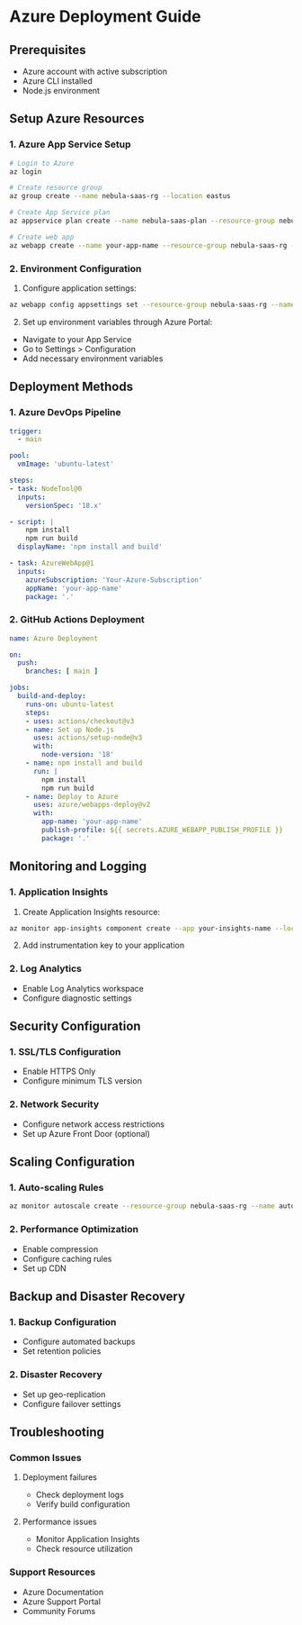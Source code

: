 # Azure Deployment Guide

## Prerequisites
- Azure account with active subscription
- Azure CLI installed
- Node.js environment

## Setup Azure Resources

### 1. Azure App Service Setup
```bash
# Login to Azure
az login

# Create resource group
az group create --name nebula-saas-rg --location eastus

# Create App Service plan
az appservice plan create --name nebula-saas-plan --resource-group nebula-saas-rg --sku B1

# Create web app
az webapp create --name your-app-name --resource-group nebula-saas-rg --plan nebula-saas-plan
```

### 2. Environment Configuration
1. Configure application settings:
```bash
az webapp config appsettings set --resource-group nebula-saas-rg --name your-app-name --settings WEBSITE_NODE_DEFAULT_VERSION=18.x
```

2. Set up environment variables through Azure Portal:
- Navigate to your App Service
- Go to Settings > Configuration
- Add necessary environment variables

## Deployment Methods

### 1. Azure DevOps Pipeline
```yaml
trigger:
  - main

pool:
  vmImage: 'ubuntu-latest'

steps:
- task: NodeTool@0
  inputs:
    versionSpec: '18.x'

- script: |
    npm install
    npm run build
  displayName: 'npm install and build'

- task: AzureWebApp@1
  inputs:
    azureSubscription: 'Your-Azure-Subscription'
    appName: 'your-app-name'
    package: '.'
```

### 2. GitHub Actions Deployment
```yaml
name: Azure Deployment

on:
  push:
    branches: [ main ]

jobs:
  build-and-deploy:
    runs-on: ubuntu-latest
    steps:
    - uses: actions/checkout@v3
    - name: Set up Node.js
      uses: actions/setup-node@v3
      with:
        node-version: '18'
    - name: npm install and build
      run: |
        npm install
        npm run build
    - name: Deploy to Azure
      uses: azure/webapps-deploy@v2
      with:
        app-name: 'your-app-name'
        publish-profile: ${{ secrets.AZURE_WEBAPP_PUBLISH_PROFILE }}
        package: '.'
```

## Monitoring and Logging

### 1. Application Insights
1. Create Application Insights resource:
```bash
az monitor app-insights component create --app your-insights-name --location eastus --resource-group nebula-saas-rg
```

2. Add instrumentation key to your application

### 2. Log Analytics
- Enable Log Analytics workspace
- Configure diagnostic settings

## Security Configuration

### 1. SSL/TLS Configuration
- Enable HTTPS Only
- Configure minimum TLS version

### 2. Network Security
- Configure network access restrictions
- Set up Azure Front Door (optional)

## Scaling Configuration

### 1. Auto-scaling Rules
```bash
az monitor autoscale create --resource-group nebula-saas-rg --name autoscale-settings --resource your-app-name --min-count 1 --max-count 5 --count 1
```

### 2. Performance Optimization
- Enable compression
- Configure caching rules
- Set up CDN

## Backup and Disaster Recovery

### 1. Backup Configuration
- Configure automated backups
- Set retention policies

### 2. Disaster Recovery
- Set up geo-replication
- Configure failover settings

## Troubleshooting

### Common Issues
1. Deployment failures
   - Check deployment logs
   - Verify build configuration

2. Performance issues
   - Monitor Application Insights
   - Check resource utilization

### Support Resources
- Azure Documentation
- Azure Support Portal
- Community Forums